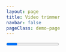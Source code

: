 ```yaml
---
layout: page
title: Video trimmer
navbar: false
pageClass: demo-page
---
```


<script setup lang="ts">
import 'media-trimmer'
import { ref, watchEffect } from 'vue'
import { trim } from 'media-trimmer'
import { type LoadInfo, type TrimState } from 'media-trimmer'

const videoEditorContainer = ref<HTMLElement>()

const source = ref('')
const state = ref<TrimState>()

const progress = ref(0)
const trimmedBlob = ref<Blob>()
const resultUrl = ref<string>()

watchEffect((onCleanup) => {
  const blob = trimmedBlob.value
  const blobUrl = (resultUrl.value = blob ? URL.createObjectURL(blob) : '')
  resultUrl.value = blobUrl
  onCleanup(() => URL.revokeObjectURL(blobUrl))
})

const exportVideo = async () => {
  trimmedBlob.value = undefined
  if (!state.value) return

  try {
    trimmedBlob.value = await trim(source.value, {
      ...state.value,
      onProgress: (value) => (progress.value = value),
    })
  } catch (error) {
    alert(error)
  }
}

const onChange = (event: CustomEvent<TrimState>) => {
  console.log(event.type, event.detail)
  state.value = event.detail
}

const onLoad = (event: CustomEvent<LoadInfo>) => {
  console.log(event.type, event.detail)
  state.value = { start: 0, end: event.detail.duration, mute: false }
}

const onError = (event: CustomEvent<unknown>) => console.error(event.detail)

const inputFile = ref<File>()
const onInputFile = (event: Event) => {
  const file = (event.target as HTMLInputElement).files?.[0]
  if (file) {
    inputFile.value = file
    URL.revokeObjectURL(source.value)
    source.value = URL.createObjectURL(file)
  }
}
</script>

<div class="demo-container">
  <media-trimmer
    class="block w-full p-0.5rem box-border"
    :source="source"
    :state="state"
    :onChange="onChange"
    :onLoad="onLoad"
    :onError="onError"
  ></media-trimmer>
  <progress class="block w-full border-0" :value="progress" max="1" />
  <div class="flex items-center">
    <input
      type="file"
      accept="video/*"
      :onInput="onInputFile"
    />
    <button
      type="button"
      :onClick="exportVideo"
      :disabled="!state"
      style="padding: 1rem; border: solid white"
    >
      Export
    </button>
        <a
          v-if="resultUrl"
          :href="resultUrl"
          target="_blank"
          :download="`trimmed${inputFile ? '-' + inputFile.name : ''}.mp4`"
        >
          Download
        </a>

  </div>
  <video
    :src="resultUrl"
    height="300"
    autoplay="true"
    controls
    :class="!resultUrl && 'hidden'"
  />
</div>
